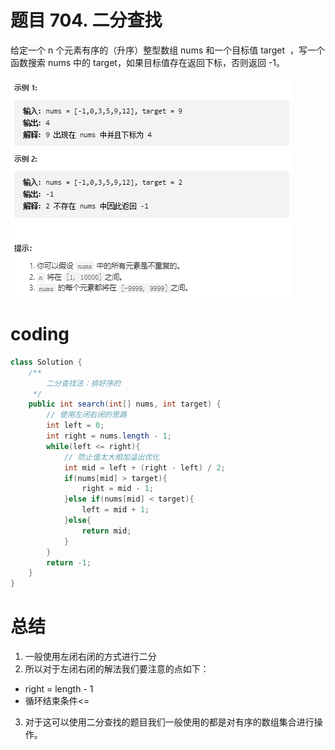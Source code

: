 # 题目 704. 二分查找
给定一个 n 个元素有序的（升序）整型数组 nums 和一个目标值 target  ，写一个函数搜索 nums 中的 target，如果目标值存在返回下标，否则返回 -1。

![](../img/2022-12-26-13-13-16.png)


# coding
```java
class Solution {
    /**
        二分查找法：排好序的
     */
    public int search(int[] nums, int target) {
        // 使用左闭右闭的思路
        int left = 0;
        int right = nums.length - 1;
        while(left <= right){
            // 防止值太大相加溢出优化
            int mid = left + (right - left) / 2;
            if(nums[mid] > target){
                right = mid - 1;
            }else if(nums[mid] < target){
                left = mid + 1;
            }else{
                return mid;
            }
        } 
        return -1;
    }
}
```

# 总结
1. 一般使用左闭右闭的方式进行二分
2. 所以对于左闭右闭的解法我们要注意的点如下：
- right = length - 1
- 循环结束条件<=
3. 对于这可以使用二分查找的题目我们一般使用的都是对有序的数组集合进行操作。